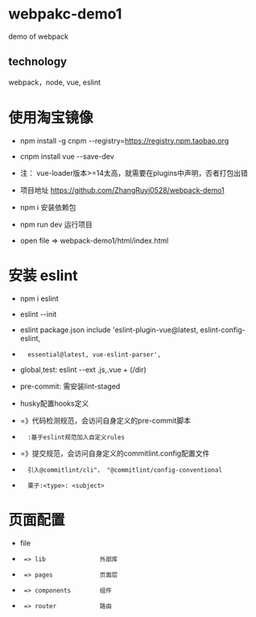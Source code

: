# webpakc-demo1
demo of webpack

## technology
webpack，node, vue, eslint

# 使用淘宝镜像
* npm install -g cnpm --registry=https://registry.npm.taobao.org

* cnpm install vue --save-dev

* 注： vue-loader版本>=14太高，就需要在plugins中声明，否者打包出错

* 项目地址 https://github.com/ZhangRuyi0528/webpack-demo1
* npm i 安装依赖包
* npm run dev 运行项目
* open file => webpack-demo1/html/index.html

# 安装 eslint
* npm i eslint
* eslint --init
* eslint package.json include 'eslint-plugin-vue@latest, eslint-config-eslint,
*       essential@latest, vue-eslint-parser',

* global,test: eslint --ext .js,.vue + (/dir)
* pre-commit: 需安装lint-staged

* husky配置hooks定义
*   =》代码检测规范，会访问自身定义的pre-commit脚本
*       :基于eslint规范加入自定义rules
*   =》提交规范，会访问自身定义的commitlint.config配置文件
*       引入@commitlint/cli"， "@commitlint/config-conventional
*       栗子:<type>: <subject>


# 页面配置
* file 
*      => lib               外部库
*      => pages             页面层
*      => components        组件
*      => router            路由
